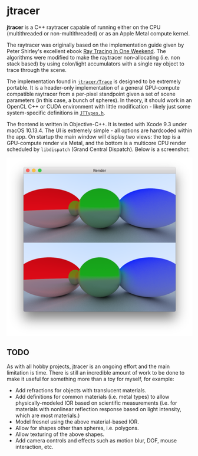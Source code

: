 # jtracer

**jtracer** is a C++ raytracer capable of running either on the CPU (multithreaded or non-multithreaded) or as an Apple Metal compute kernel.

The raytracer was originally based on the implementation guide given by Peter Shirley's excellent ebook [Ray Tracing In One Weekend](https://www.amazon.com/Ray-Tracing-Weekend-Minibooks-Book-ebook/). The algorithms were modified to make the raytracer non-allocating (i.e. non stack based) by using color/light accumulators with a single ray object to trace through the scene.

The implementation found in [`jtracer/Trace`](jtracer/Trace) is designed to be extremely portable. It is a header-only implementation of a general GPU-compute compatible raytracer from a per-pixel standpoint given a set of scene parameters (in this case, a bunch of spheres). In theory, it should work in an OpenCL C++ or CUDA environment with little modification - likely just some system-specific definitions in [`JTTypes.h`](jtracer/Trace/JTTypes.h).

The frontend is written in Objective-C++. It is tested with Xcode 9.3 under macOS 10.13.4. The UI is extremely simple - all options are hardcoded within the app. On startup the main window will display two views: the top is a GPU-compute render via Metal, and the bottom is a multicore CPU render scheduled by `libdispatch` (Grand Central Dispatch). Below is a screenshot:

<img src="https://github.com/jonathonracz/jtracer/blob/master/screenshot.png?raw=true" width = 619 alt="Screenshot, as described above.">

## TODO

As with all hobby projects, jtracer is an ongoing effort and the main limitation is time. There is still an incredible amount of work to be done to make it useful for something more than a toy for myself, for example:

- Add refractions for objects with translucent materials.
- Add definitions for common materials (i.e. metal types) to allow physically-modeled IOR based on scientific measurements (i.e. for materials with nonlinear reflection response based on light intensity, which are most materials.)
- Model fresnel using the above material-based IOR.
- Allow for shapes other than spheres, i.e. polygons.
- Allow texturing of the above shapes.
- Add camera controls and effects such as motion blur, DOF, mouse interaction, etc.
